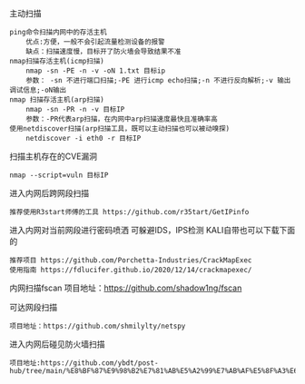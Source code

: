 主动扫描

    ping命令扫描内网中的存活主机
        优点:方便，一般不会引起流量检测设备的报警
        缺点：扫描速度慢，目标开了防火墙会导致结果不准
    nmap扫描存活主机(icmp扫描)
        nmap -sn -PE -n -v -oN 1.txt 目标ip
        参数： -sn 不进行端口扫描;-PE 进行icmp echo扫描;-n 不进行反向解析;-v 输出调试信息;-oN输出
    nmap 扫描存活主机(arp扫描)
        nmap -sn -PR -n -v 目标IP
        参数：-PR代表arp扫描，在内网中arp扫描速度最快且准确率高
    使用netdiscover扫描(arp扫描工具，既可以主动扫描也可以被动嗅探)
        netdiscover -i eth0 -r 目标IP
        
 扫描主机存在的CVE漏洞

    nmap --script=vuln 目标IP
    
    
 进入内网后跨网段扫描
 
    推荐使用R3start师傅的工具 https://github.com/r35tart/GetIPinfo
    
 进入内网对当前网段进行密码喷洒
    可躲避IDS，IPS检测 KALI自带也可以下载下面的
 
    推荐项目 https://github.com/Porchetta-Industries/CrackMapExec
    使用指南 https://fdlucifer.github.io/2020/12/14/crackmapexec/
    
 内网扫描fscan
    项目地址：https://github.com/shadow1ng/fscan
  
 可达网段扫描
 
    项目地址：https://github.com/shmilylty/netspy
    
 进入内网后碰见防火墙扫描
 
    项目地址:https://github.com/ybdt/post-hub/tree/main/%E8%BF%87%E9%98%B2%E7%81%AB%E5%A2%99%E7%AB%AF%E5%8F%A3%E6%89%AB%E6%8F%8F%E5%99%A8
   

 
    


